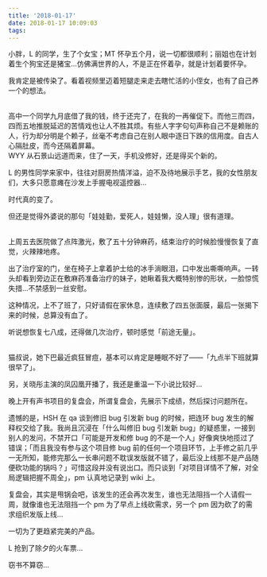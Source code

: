 ```yaml
---
title: '2018-01-17'
date: 2018-01-17 10:09:03
tags:
---
```


小胖，L 的同学，生了个女宝；MT 怀孕五个月，说一切都很顺利；丽姐也在计划着生个狗宝还是猪宝...仿佛满世界的人，不是正在怀着孕，就是计划着要怀孕。

我肯定是被传染了。看着视频里迈着短腿走来走去瞎忙活的小侄女，也有了自己养一个的想法。

<br />
高中一个同学九月底借了我的钱，终于还完了，在我的一再催促下。而他三而四，四而五地推脱延迟的苦情戏也让人不胜其烦。有些人字字句句声称自己不是赖账的人，行为却分明是个赖子，丝毫不考虑自己在别人眼中逐日下跌的信用度。自古人心隔肚皮，而今还隔着屏幕。

<br />
WYY 从石景山远道而来，住了一天，手机没修好，还是得买个新的。

L 的男性同学来家中，往往对厨房热情洋溢，迫不及待地展示手艺，我的女性朋友们，大多只愿意瘫在沙发上手握电视遥控器...

时代真的变了。

但还是觉得外婆说的那句「娃娃勤，爱死人，娃娃懒，没人理」很有道理。

<br />
上周五去医院做了点阵激光，敷了五十分钟麻药，结束治疗的时候脸慢慢恢复了直觉，火辣辣地疼。

出了治疗室的门，坐在椅子上拿着护士给的冰手淌眼泪，口中发出嘶嘶响声。一转头却看到旁边正在敷麻药准备治疗的妹子，她瞅着我大概特别惨的形状，一脸惊慌失措...不禁感到一丝安慰。

这种情况，上不了班了，只好请假在家休息，连续敷了四五张面膜，最后一张揭下来的时候，总算没有血了。

听说想恢复七八成，还得做几次治疗，顿时感觉「前途无量」。

<br />
猫叔说，她下巴最近疯狂冒痘，基本可以肯定是睡眠不好了——「九点半下班就算很早了」。

另，关晓彤主演的凤囚凰开播了，我还是重温一下小说比较好...

晚上开有声书项目的复盘会，所谓复盘会，先展示下成绩，然后探讨问题所在。

遗憾的是，HSH 在 qa 谈到修旧 bug 引发新 bug 的时候，把连环 bug 发生的解释权交给了我。我尚且沉浸在「什么叫修旧 bug 引发新 bug」的疑惑里，一接到别人的发问，不禁开口「可能是开发和修 bug 的不是一个人」好像爽快地揽过了错误；「而且我没有参与这个项目修 bug 前的任何一个项目环节，上手修之前几乎一无所知，能修完那么一长串问题不耽误发版就不错了，最后没上线那不是产品随便砍功能的锅吗？」可惜这段并没有说出口。而只谈到「对项目详情不了解，对全局逻辑把握不周全」，pm 认真地记录到 wiki 上。

复盘会，其实是甩锅会吧，该发生的还会再次发生，谁也无法阻挡一个人请假一周，就像谁也无法阻挡一个 pm 为了早点上线砍需求，另一个 pm 因为砍了的需求组织发版上线...

一切为了更趋紧完美的产品。
<br />

L 抢到了除夕的火车票...

窃书不算窃...
